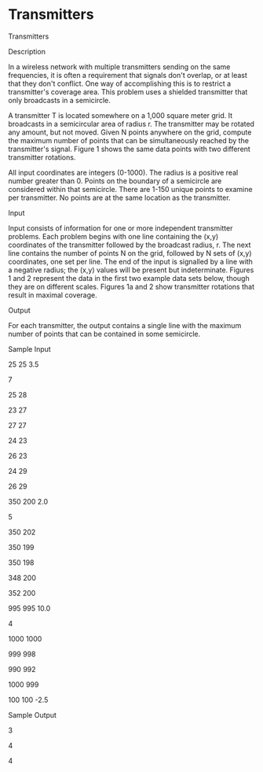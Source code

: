 # Transmitters

Transmitters

Description

In a wireless network with multiple transmitters sending on the same frequencies, it is often a requirement that signals don't overlap, or at least that they don't conflict. One way of accomplishing this is to restrict a transmitter's coverage area. This problem uses a shielded transmitter that only broadcasts in a semicircle.

A transmitter T is located somewhere on a 1,000 square meter grid. It broadcasts in a semicircular area of radius r. The transmitter may be rotated any amount, but not moved. Given N points anywhere on the grid, compute the maximum number of points that can be simultaneously reached by the transmitter's signal. Figure 1 shows the same data points with two different transmitter rotations.

All input coordinates are integers (0-1000). The radius is a positive real number greater than 0. Points on the boundary of a semicircle are considered within that semicircle. There are 1-150 unique points to examine per transmitter. No points are at the same location as the transmitter.

Input

Input consists of information for one or more independent transmitter problems. Each problem begins with one line containing the (x,y) coordinates of the transmitter followed by the broadcast radius, r. The next line contains the number of points N on the grid, followed by N sets of (x,y) coordinates, one set per line. The end of the input is signalled by a line with a negative radius; the (x,y) values will be present but indeterminate. Figures 1 and 2 represent the data in the first two example data sets below, though they are on different scales. Figures 1a and 2 show transmitter rotations that result in maximal coverage.

Output

For each transmitter, the output contains a single line with the maximum number of points that can be contained in some semicircle.

Sample Input

25 25 3.5

7

25 28

23 27

27 27

24 23

26 23

24 29

26 29

350 200 2.0

5

350 202

350 199

350 198

348 200

352 200

995 995 10.0

4

1000 1000

999 998

990 992

1000 999

100 100 -2.5

Sample Output

3

4

4
